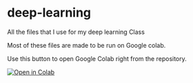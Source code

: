 # deep-learning

All the files that I use for my deep learning Class

Most of these files are made to be run on Google colab.

Use this button to open Google Colab right from the repository. 

[![Open in Colab](https://colab.research.google.com/assets/colab-badge.svg)](https://colab.research.google.com/github/Iamkillua/deep-learning)

